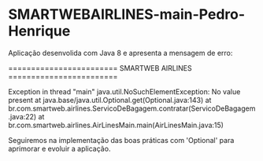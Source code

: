 # SMARTWEBAIRLINES-main-Pedro-Henrique
Aplicação desenvolida com Java 8 e apresenta a mensagem de erro:

======================== SMARTWEB AIRLINES ========================

Exception in thread "main" java.util.NoSuchElementException: No value present at java.base/java.util.Optional.get(Optional.java:143) at br.com.smartweb.airlines.ServicoDeBagagem.contratar(ServicoDeBagagem.java:22) at br.com.smartweb.airlines.AirLinesMain.main(AirLinesMain.java:15)

Seguiremos na implementação das boas práticas com 'Optional' para aprimorar e evoluir a aplicação.

